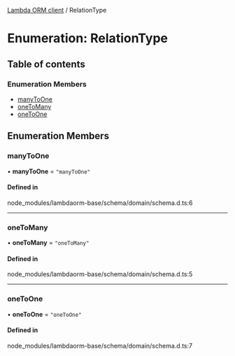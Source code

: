 [Lambda ORM client](../README.md) / RelationType

# Enumeration: RelationType

## Table of contents

### Enumeration Members

- [manyToOne](RelationType.md#manytoone)
- [oneToMany](RelationType.md#onetomany)
- [oneToOne](RelationType.md#onetoone)

## Enumeration Members

### manyToOne

• **manyToOne** = ``"manyToOne"``

#### Defined in

node_modules/lambdaorm-base/schema/domain/schema.d.ts:6

___

### oneToMany

• **oneToMany** = ``"oneToMany"``

#### Defined in

node_modules/lambdaorm-base/schema/domain/schema.d.ts:5

___

### oneToOne

• **oneToOne** = ``"oneToOne"``

#### Defined in

node_modules/lambdaorm-base/schema/domain/schema.d.ts:7

